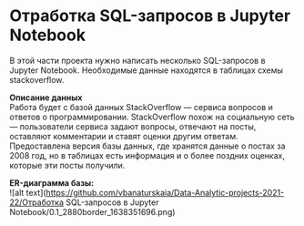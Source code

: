 # Отработка SQL-запросов в Jupyter Notebook  
В этой части проекта нужно написать несколько SQL-запросов в Jupyter Notebook. Необходимые данные находятся в таблицах схемы stackoverflow.  

**Описание данных**  
Работа будет с базой данных StackOverflow — сервиса вопросов и ответов о программировании. StackOverflow похож на социальную сеть — пользователи сервиса задают вопросы, отвечают на посты, оставляют комментарии и ставят оценки другим ответам. Предоставлена версия базы данных, где хранятся данные о постах за 2008 год, но в таблицах есть информация и о более поздних оценках, которые эти посты получили.  

**ER-диаграмма базы:**  
![alt text](https://github.com/vbanaturskaia/Data-Analytic-projects-2021-22/Отработка SQL-запросов в Jupyter Notebook/0.1_2880border_1638351696.png)

